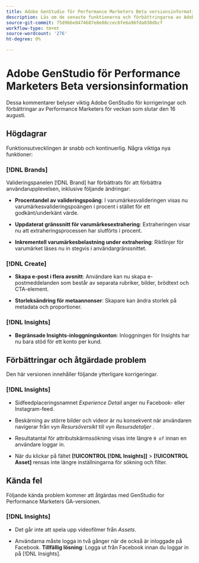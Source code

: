 ```yaml
---
title: Adobe GenStudio för Performance Marketers Beta versionsinformation
description: Läs om de senaste funktionerna och förbättringarna av Adobe GenStudion för Performance Marketers.
source-git-commit: 75d966e8474687e8e88ccec6fe6a96fda030dbcf
workflow-type: tm+mt
source-wordcount: '276'
ht-degree: 0%

---
```



# Adobe GenStudio för Performance Marketers Beta versionsinformation

Dessa kommentarer belyser viktig Adobe GenStudio för korrigeringar och förbättringar av Performance Marketers för veckan som slutar den 16 augusti.

## Högdagrar

Funktionsutvecklingen är snabb och kontinuerlig. Några viktiga nya funktioner:

### [!DNL Brands]

Valideringspanelen [!DNL Brand] har förbättrats för att förbättra användarupplevelsen, inklusive följande ändringar:

* **Procentandel av valideringspoäng**: I varumärkesvalideringen visas nu varumärkesvalideringspoängen i procent i stället för ett godkänt/underkänt värde.

* **Uppdaterat gränssnitt för varumärkesextrahering**: Extraheringen visar nu att extraheringsprocessen har slutförts i procent.

* **Inkrementell varumärkesbelastning under extrahering**: Riktlinjer för varumärket läses nu in stegvis i användargränssnittet.

### [!DNL Create]

* **Skapa e-post i flera avsnitt**: Användare kan nu skapa e-postmeddelanden som består av separata rubriker, bilder, brödtext och CTA-element.

* **Storleksändring för metaannonser**: Skapare kan ändra storlek på metadata och proportioner.

### [!DNL Insights]

* **Begränsade Insights-inloggningskonton**: Inloggningen för Insights har nu bara stöd för ett konto per kund.

## Förbättringar och åtgärdade problem

Den här versionen innehåller följande ytterligare korrigeringar.

### [!DNL Insights]

* Sidfeedplaceringsnamnet _Experience Detail_ anger nu Facebook- eller Instagram-feed.

* Beskärning av större bilder och videor är nu konsekvent när användaren navigerar från vyn _Resursöversikt_ till vyn _Resursdetaljer_ .

* Resultatantal för attributskärmssökning visas inte längre `0 of` innan en användare loggar in. <!-- GS- 3665 -->

* När du klickar på fältet **[!UICONTROL [!DNL Insights]]** > **[!UICONTROL Asset]** rensas inte längre inställningarna för sökning och filter. <!-- GS-3476 -->

## Kända fel

Följande kända problem kommer att åtgärdas med GenStudio for Performance Marketers GA-versionen.

### [!DNL Insights]

* Det går inte att spela upp videofilmer från _Assets_. <!-- GS-3846 -->

* Användarna måste logga in två gånger när de också är inloggade på Facebook. **Tillfällig lösning**: Logga ut från Facebook innan du loggar in på [!DNL Insights].

